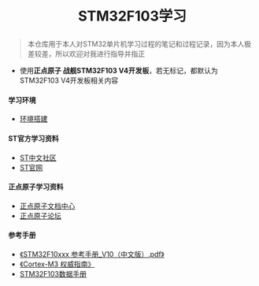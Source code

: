 <!--
 * @Date: 2024-05-26
 * @LastEditors: GoKo-Son626
 * @LastEditTime: 2024-06-15
 * @FilePath: \STM32_Study\README.md
 * @Description: 
-->

# <p align="center"> STM32F103学习 </p>

> 本仓库用于本人对STM32单片机学习过程的笔记和过程记录，因为本人极差较差，所以欢迎对我进行指导并指正

- 使用**正点原子 战舰STM32F103 V4开发板**，若无标记，都默认为STM32F103 V4开发板相关内容

#### 学习环境

- [环境搭建](基础篇/2.软件安装.md)

#### ST官方学习资料

- [ST中文社区](www.stmcu.org.cn)
- [ST官网](www.st.com)

#### 正点原子学习资料

- [正点原子文档中心](www.openedv.com/docs/index.html)
- [正点原子论坛](www.openedv.com/forum.php)

#### 参考手册

- [《STM32F10xxx 参考手册_V10（中文版）.pdf》](/参考资料/STM32F10xxx参考手册_V10（中文版）.pdf)
- [《Cortex-M3 权威指南》](/参考资料/Cortex-M3权威指南(中文).pdf)
- [STM32F103数据手册](/参考资料/STM32F103ZET6（中文版）.pdf)
